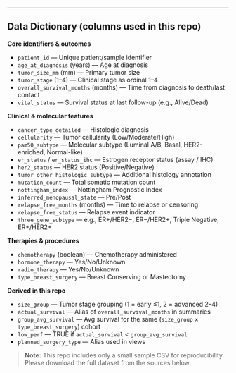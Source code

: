 
---

## Data Dictionary (columns used in this repo)

**Core identifiers & outcomes**
- `patient_id` — Unique patient/sample identifier  
- `age_at_diagnosis` (years) — Age at diagnosis  
- `tumor_size_mm` (mm) — Primary tumor size  
- `tumor_stage` (1–4) — Clinical stage as ordinal 1–4  
- `overall_survival_months` (months) — Time from diagnosis to death/last contact  
- `vital_status` — Survival status at last follow-up (e.g., Alive/Dead)

**Clinical & molecular features**
- `cancer_type_detailed` — Histologic diagnosis  
- `cellularity` — Tumor cellularity (Low/Moderate/High)  
- `pam50_subtype` — Molecular subtype (Luminal A/B, Basal, HER2-enriched, Normal-like)  
- `er_status` / `er_status_ihc` — Estrogen receptor status (assay / IHC)  
- `her2_status` — HER2 status (Positive/Negative)  
- `tumor_other_histologic_subtype` — Additional histology annotation  
- `mutation_count` — Total somatic mutation count  
- `nottingham_index` — Nottingham Prognostic Index  
- `inferred_menopausal_state` — Pre/Post  
- `relapse_free_months` (months) — Time to relapse or censoring  
- `relapse_free_status` — Relapse event indicator  
- `three_gene_subtype` — e.g., ER+/HER2−, ER−/HER2+, Triple Negative, ER+/HER2+

**Therapies & procedures**
- `chemotherapy` (boolean) — Chemotherapy administered  
- `hormone_therapy` — Yes/No/Unknown  
- `radio_therapy` — Yes/No/Unknown  
- `type_breast_surgery` — Breast Conserving or Mastectomy

**Derived in this repo**
- `size_group` — Tumor stage grouping (1 = early ≤1, 2 = advanced 2–4)  
- `actual_survival` — Alias of `overall_survival_months` in summaries  
- `group_avg_survival` — Avg survival for the same (`size_group` × `type_breast_surgery`) cohort  
- `low_perf` — TRUE if `actual_survival` < `group_avg_survival`  
- `planned_surgery_type` — Alias used in views

> **Note:** This repo includes only a small sample CSV for reproducibility. Please download the full dataset from the sources below.
